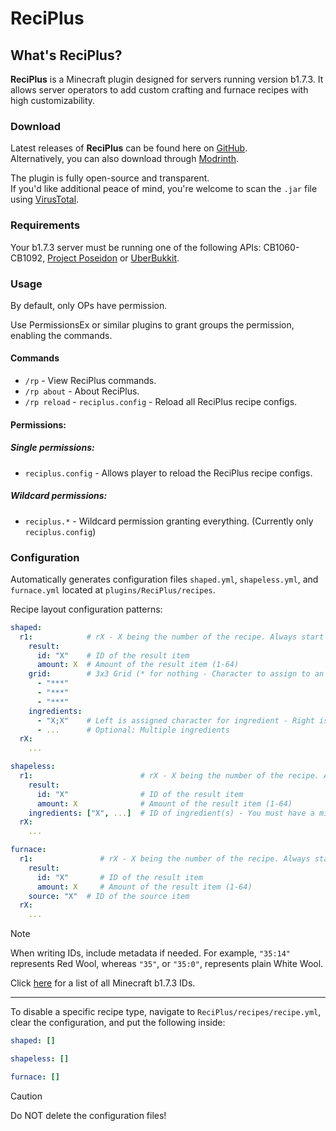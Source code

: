 # ReciPlus
## What's ReciPlus?
**ReciPlus** is a Minecraft plugin designed for servers running version b1.7.3. It allows server operators to add custom crafting and furnace recipes with high customizability.

### Download
Latest releases of **ReciPlus** can be found here on [GitHub](https://github.com/AleksandarHaralanov/ReciPlus/releases).<br>
Alternatively, you can also download through [Modrinth](https://modrinth.com/plugin/ReciPlus/versions).

The plugin is fully open-source and transparent.<br>
If you'd like additional peace of mind, you're welcome to scan the `.jar` file using [VirusTotal](https://www.virustotal.com/gui/home/upload).

### Requirements
Your b1.7.3 server must be running one of the following APIs: CB1060-CB1092, [Project Poseidon](https://github.com/retromcorg/Project-Poseidon) or [UberBukkit](https://github.com/Moresteck/Project-Poseidon-Uberbukkit).



### Usage
By default, only OPs have permission.

Use PermissionsEx or similar plugins to grant groups the permission, enabling the commands.

#### Commands
- `/rp` - View ReciPlus commands.
- `/rp about` - About ReciPlus.
- `/rp reload` - `reciplus.config` - Reload all ReciPlus recipe configs.

#### Permissions:
##### Single permissions:
- `reciplus.config` - Allows player to reload the ReciPlus recipe configs.
##### Wildcard permissions:
- `reciplus.*` - Wildcard permission granting everything. (Currently only `reciplus.config`)

### Configuration
Automatically generates configuration files `shaped.yml`, `shapeless.yml`, and `furnace.yml` located at `plugins/ReciPlus/recipes`.

Recipe layout configuration patterns:
```yaml
shaped:
  r1:            # rX - X being the number of the recipe. Always start from 1 and increment by 1 accordingly
    result:
      id: "X"    # ID of the result item
      amount: X  # Amount of the result item (1-64)
    grid:        # 3x3 Grid (* for nothing - Character to assign to an ingredient)
      - "***"
      - "***"
      - "***"
    ingredients:
      - "X;X"    # Left is assigned character for ingredient - Right is ID of that ingredient
      - ...      # Optional: Multiple ingredients
  rX:
    ...
```
```yaml
shapeless:
  r1:                        # rX - X being the number of the recipe. Always start from 1 and increment by 1 accordingly
    result:
      id: "X"                # ID of the result item
      amount: X              # Amount of the result item (1-64)
    ingredients: ["X", ...]  # ID of ingredient(s) - You must have a minimum of 1 and a maximum of up to 9; duplicates are allowed
  rX:
    ...
```
```yaml
furnace:
  r1:               # rX - X being the number of the recipe. Always start from 1 and increment by 1 accordingly
    result:
      id: "X"       # ID of the result item
      amount: X     # Amount of the result item (1-64)
    source: "X"  # ID of the source item
  rX:
    ...
```
> [!NOTE]
> When writing IDs, include metadata if needed. For example, `"35:14"` represents Red Wool, whereas `"35"`, or `"35:0"`, represents plain White Wool.
> 
> Click [here](assets/Items.png) for a list of all Minecraft b1.7.3 IDs.
---
To disable a specific recipe type, navigate to `ReciPlus/recipes/recipe.yml`, clear the configuration, and put the following inside:
```yaml
shaped: []
```
```yaml
shapeless: []
```
```yaml
furnace: []
```
> [!CAUTION] 
> Do NOT delete the configuration files!